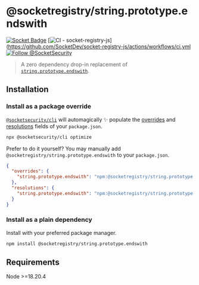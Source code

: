 # @socketregistry/string.prototype.endswith

[![Socket Badge](https://socket.dev/api/badge/npm/package/@socketregistry/string.prototype.endswith)](https://socket.dev/npm/package/@socketregistry/string.prototype.endswith)
[![CI - socket-registry-js](https://github.com/SocketDev/socket-registry-js/actions/workflows/ci.yml/badge.svg)](https://github.com/SocketDev/socket-registry-js/actions/workflows/ci.yml
[![Follow @SocketSecurity](https://img.shields.io/twitter/follow/SocketSecurity?style=social)](https://twitter.com/SocketSecurity)

> A zero dependency drop-in replacement of
> [`string.prototype.endswith`](https://www.npmjs.com/package/string.prototype.endswith).

## Installation

### Install as a package override

[`@socketsecurity/cli`](https://www.npmjs.com/package/@socketsecurity/cli) will
automagically :sparkles: populate the
[overrides](https://docs.npmjs.com/cli/v9/configuring-npm/package-json#overrides)
and [resolutions](https://yarnpkg.com/configuration/manifest#resolutions) fields
of your `package.json`.

```sh
npx @socketsecurity/cli optimize
```

Prefer to do it yourself? You may manually add
`@socketregistry/string.prototype.endswith` to your `package.json`.

```json
{
  "overrides": {
    "string.prototype.endswith": "npm:@socketregistry/string.prototype.endswith@^1"
  },
  "resolutions": {
    "string.prototype.endswith": "npm:@socketregistry/string.prototype.endswith@^1"
  }
}
```

### Install as a plain dependency

Install with your preferred package manager.

```sh
npm install @socketregistry/string.prototype.endswith
```

## Requirements

Node &gt;=18.20.4
